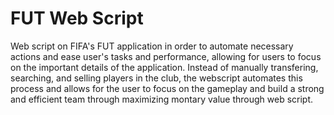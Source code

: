 # FUT Web Script
Web script on FIFA's FUT application in order to automate necessary actions and ease user's tasks and performance, allowing for users to focus on the important details of the application. Instead of manually transfering, searching, and selling players in the club, the webscript automates this process and allows for the user to focus on the gameplay and build a strong and efficient team through maximizing montary value through web script. 
